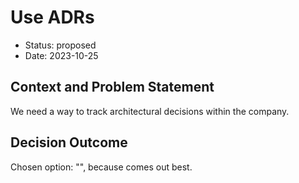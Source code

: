 # Use ADRs

* Status: proposed
* Date: 2023-10-25

## Context and Problem Statement

We need a way to track architectural decisions within the company.

## Decision Outcome

Chosen option: "", because comes out best.
